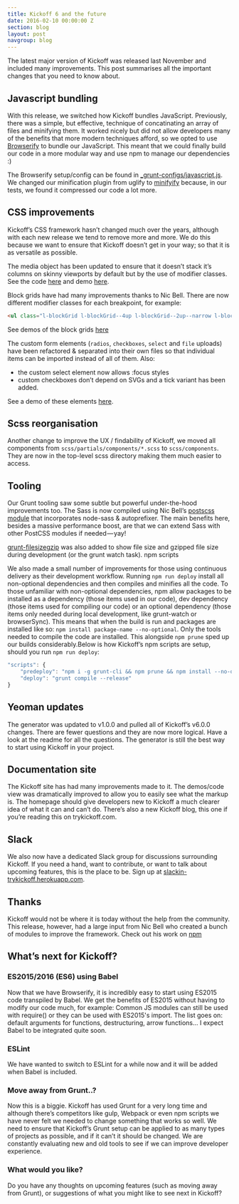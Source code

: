 ```yaml
---
title: Kickoff 6 and the future
date: 2016-02-10 00:00:00 Z
section: blog
layout: post
navgroup: blog
---
```


The latest major version of Kickoff was released last November and included many improvements. This post summarises all the important changes that you need to know about.

## Javascript bundling

With this release, we switched how Kickoff bundles JavaScript. Previously, there was a simple, but effective, technique of concatinating an array of files and minifying them. It worked nicely but did not allow developers many of the benefits that more modern techniques afford, so we opted to use [Browserify](http://browserify.org/) to bundle our JavaScript. This meant that we could finally build our code in a more modular way and use npm to manage our dependencies :)

The Browserify setup/config can be found in [_grunt-configs/javascript.js](https://github.com/TryKickoff/kickoff/blob/master/_grunt-configs/javascript.js). We changed our minification plugin from uglify to [minifyify](https://github.com/ben-ng/minifyify) because, in our tests, we found it compressed our code a lot more.

## CSS improvements

Kickoff’s CSS framework hasn’t changed much over the years, although with each new release we tend to remove more and more. We do this because we want to ensure that Kickoff doesn’t get in your way; so that it is as versatile as possible.

The media object has been updated to ensure that it doesn’t stack it’s columns on skinny viewports by default but by the use of modifier classes. See the code [here](https://github.com/TryKickoff/kickoff/blob/master/assets/src/scss/components/_media-object.scss) and demo [here](http://trykickoff.com/demos/components.html#mediaobject).

Block grids have had many improvements thanks to Nic Bell. There are now different modifier classes for each breakpoint, for example:

```html
<ul class="l-blockGrid l-blockGrid--4up l-blockGrid--2up--narrow l-blockGrid--6up--wide">
```

See demos of the block grids [here](http://trykickoff.com/demos/components.html#blockgrids)

The custom form elements (`radios`, `checkboxes`, `select` and `file` uploads) have been refactored & separated into their own files so that individual items can be imported instead of all of them. Also:

* the custom select element now allows :focus styles
* custom checkboxes don’t depend on SVGs and a tick variant has been added.

See a demo of these elements [here](http://trykickoff.com/demos/forms.html#customfields).

## Scss reorganisation

Another change to improve the UX / findability of Kickoff, we moved all components from `scss/partials/components/*.scss` to `scss/components`. They are now in the top-level scss directory making them much easier to access.

## Tooling

Our Grunt tooling saw some subtle but powerful under-the-hood improvements too. The Sass is now compiled using Nic Bell’s [postscss module](https://github.com/nicbell/postscss) that incorporates node-sass & autoprefixer. The main benefits here, besides a massive performance boost, are that we can extend Sass with other PostCSS modules if needed — yay!

[grunt-filesizegzip](https://github.com/mrmartineau/grunt-filesizegzip) was also added to show file size and gzipped file size during development (or the grunt watch task).
npm scripts

We also made a small number of improvements for those using continuous delivery as their development workflow. Running `npm run deploy` install all non-optional dependencies and then compiles and minifies all the code. To those unfamiliar with non-optional dependencies, npm allow packages to be installed as a dependency (those items used in our code), dev dependency (those items used for compiling our code) or an optional dependency (those items only needed during local development, like grunt-watch or browserSync). This means that when the build is run and packages are installed like so: `npm install package-name --no-optional`. Only the tools needed to compile the code are installed. This alongside `npm prune` sped up our builds considerably.Below is how Kickoff’s npm scripts are setup, should you run `npm run deploy`:

```js
"scripts": {
    "predeploy": "npm i -g grunt-cli && npm prune && npm install --no-optional",
    "deploy": "grunt compile --release"
}
```

## Yeoman updates

The generator was updated to v1.0.0 and pulled all of Kickoff’s v6.0.0 changes. There are fewer questions and they are now more logical. Have a look at the readme for all the questions. The generator is still the best way to start using Kickoff in your project.

## Documentation site

The Kickoff site has had many improvements made to it. The demos/code view was dramatically improved to allow you to easily see what the markup is. The homepage should give developers new to Kickoff a much clearer idea of what it can and can’t do. There’s also a new Kickoff blog, this one if you’re reading this on trykickoff.com.

## Slack

We also now have a dedicated Slack group for discussions surrounding Kickoff. If you need a hand, want to contribute, or want to talk about upcoming features, this is the place to be. Sign up at [slackin-trykickoff.herokuapp.com](http://slackin-trykickoff.herokuapp.com/).

## Thanks

Kickoff would not be where it is today without the help from the community. This release, however, had a large input from Nic Bell who created a bunch of modules to improve the framework. Check out his work on [npm]()

## What’s next for Kickoff?

### ES2015/2016 (ES6) using Babel

Now that we have Browserify, it is incredibly easy to start using ES2015 code transpiled by Babel. We get the benefits of ES2015 without having to modify our code much, for example: Common JS modules can still be used with require() or they can be used with ES2015's import. The list goes on: default arguments for functions, destructuring, arrow functions… I expect Babel to be integrated quite soon.

### ESLint

We have wanted to switch to ESLint for a while now and it will be added when Babel is included.

### Move away from Grunt..?

Now this is a biggie. Kickoff has used Grunt for a very long time and although there’s competitors like gulp, Webpack or even npm scripts we have never felt we needed to change something that works so well. We need to ensure that Kickoff’s Grunt setup can be applied to as many types of projects as possible, and if it can’t it should be changed. We are constantly evaluating new and old tools to see if we can improve developer experience.

### What would you like?

Do you have any thoughts on upcoming features (such as moving away from Grunt), or suggestions of what you might like to see next in Kickoff?

